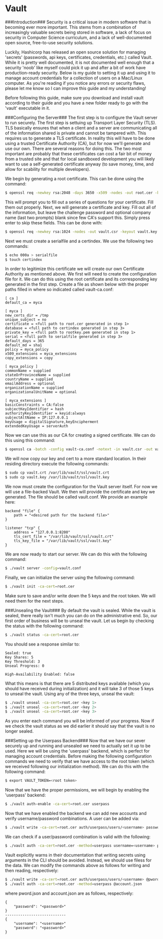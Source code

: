 # Vault

###Introduction###
Security is a critical issue in modern software that is becoming ever more important. This stems from a combination of increasingly valuable secrets being stored in software, a lack of focus on security in Computer Science curriculum, and a lack of well-documented open source, free-to-use security solutions. 

Luckily, Hashicorp has released an open source solution for managing 'secrets' (passwords, api keys, certificates, credentials, etc.) called Vault. While it is pretty well documented, it is not documented well enough that a security 'noob' like myself could pick it up and after a bit of work have production-ready security. Below is my guide to setting it up and using it to manage account credentials for a collection of users on a Mac/Linux computer. As you're reading if you notice any errors or security flaws, please let me know so I can improve this guide and my understanding!

Before following this guide, make sure you download and install vault according to their guide and you have a new folder ready to go with the 'vault' executable in it.

###Configuring the Server###
The first step is to configure the Vault server to run securely. The first step is settuing up Transport Layer Security (TLS). TLS basically ensures that when a client and a server are communicating all of the information shared is private and cannot be tampered with. This requires us to generate a TLS certificate. In reality this will have to be done using a trusted Certificate Authority (CA), but for now we'll generate and use our own. There are several reasons for doing this. The two most important are probably that these certificates can cost a fair bit of money from a trusted site and that for local sandboxed development you will likely want to use a self-generated certificate anyway (to save money, time, and allow for scability for multiple developers). 

We begin by generating a root certificate. This can be done using the command: 
```bash
$ openssl req -newkey rsa:2048 -days 3650 -x509 -nodes -out root.cer -keyout rootkey.pem
```
This will prompt you to fill out a series of questions for your certificate. Fill them out properly. Next, we will generate a certificate and key. Fill out all of the information, but leave the challenge password and optional company name (last two prompts) blank since few CA's support this. Simply press enter to skip these fields. This can be done with:
```bash
$ openssl req -newkey rsa:1024 -nodes -out vault.csr -keyout vault.key
```
Next we must create a serialfile and a certindex. We use the following two commands:
```bash
$ echo 000a > serialfile
$ touch certindex
```
In order to legitimize this certificate we will create our own Certificate Authority as mentioned above. We first will need to create the configuration file for it. We can do this using the root certificate and its corresponding key generated in the first step. Create a file as shown below with the proper paths filled in where so indicated called vault-ca.conf:
```
[ ca ]
default_ca = myca

[ myca ]
new_certs_dir = /tmp
unique_subject = no
certificate = <full path to root.cer generated in step 1>
database = <full path to certindex generated in step 3>
private_key = <full path to rootkey.pem generated in step 1>
serial = <full path to serialfile generated in step 3>
default_days = 365
default_md = sha1
policy = myca_policy
x509_extensions = myca_extensions
copy_extensions = copy

[ myca_policy ]
commonName = supplied
stateOrProvinceName = supplied
countryName = supplied
emailAddress = optional
organizationName = supplied
organizationalUnitName = optional

[ myca_extensions ]
basicConstraints = CA:false
subjectKeyIdentifier = hash
authorityKeyIdentifier = keyid:always
subjectAltName = IP:127.0.0.1
keyUsage = digitalSignature,keyEncipherment
extendedKeyUsage = serverAuth
```
Now we can use this as our CA for creating a signed certificate. We can do this using this command:
```bash
$ openssl ca -batch -config vault-ca.conf -notext -in vault.csr -out vault.crt
```
We will now copy our key and cert to a more standard location. In their residing directory execute the following commands:
```bash
$ sudo cp vault.crt /var/lib/vault/ssl/vault.crt
$ sudo cp vault.key /var/lib/vault/ssl/vault.key
```
We now must create the configuration for the Vault server itself. For now we will use a file-backed Vault. We then will provide the certificate and key we generated. The file should be called vault.conf. We provide an example here:
```
backend "file" {
    path = "<desired path for the backend file>"
}

listener "tcp" {
    address = "127.0.0.1:8200"
    tls_cert_file = "/var/lib/vault/ssl/vault.crt"
    tls_key_file = "/var/lib/vault/ssl/vault.key"
}
```
We are now ready to start our server. We can do this with the following command:
```bash
$ ./vault server -config=vault.conf
```
Finally, we can initialize the server using the following command:
```bash
$ ./vault init -ca-cert=root.cer
```
Make sure to save and/or write down the 5 keys and the root token. We will need them for the next steps.

###Unsealing the Vault###
By default the vault is sealed. While the vault is sealed, there really isn't much you can do on the administrative end. So, our first order of business will be to unseal the vault. Let us begin by checking the status with the following command:
```bash
$ ./vault status -ca-cert=root.cer
```
You should see a response similar to:
```
Sealed: true
Key Shares: 5
Key Threshold: 3
Unseal Progress: 0

High-Availability Enabled: false
```
What this means is that there are 5 distributed keys available (which you should have received during initialization) and it will take 3 of those 5 keys to unseal the vault. Using any of the three keys, unseal the vault:
```bash
$ ./vault unseal -ca-cert=root.cer <key 1>
$ ./vault unseal -ca-cert=root.cer <key 2>
$ ./vault unseal -ca-cert=root.cer <key 3>
```
As you enter each command you will be informed of your progress. Now if we check the vault status as we did earlier it should say that the vault is no longer sealed.

###Setting up the Userpass Backend###
Now that we have our sever securely up and running and unsealed we need to actually set it up to be used. Here we will be using the 'userpass' backend, which is perfect for managing account credentials. Before making the following configuration commands we need to verify that we have access to the root token (which we received following our initialization method). We can do this with the following command:
```bash
$ export VAULT_TOKEN=<root token>
```
Now that we have the proper permissions, we will begin by enabling the 'userpass' backend:
```bash
$ ./vault auth-enable -ca-cert=root.cer userpass
```
Now that we have enabled the backend we can add new accounts and verify username/password combinations. A user can be added via:
```bash
$ ./vault write -ca-cert=root.cer auth/userpass/users/<username> password=<password>
```
We can check if a user/password combination is valid with the following:
```bash
$ ./vault auth -ca-cert=root.cer -method=userpass username=<username> password=<password>
```
Vault explicitly warns in their documentation that writing secrets using arguments in the CLI should be avoided. Instead, we should use filess for the data. We can modify the commands above as follows for writing and then reading, respectively:
```bash
$ ./vault write -ca-cert=root.cer auth/userpass/users/<username> @pword.json
$ ./vault auth -ca-cert=root.cer -method=userpass @account.json
```
where pword.json and account.json are as follows, respectively:
```
{
    "password": "<password>"
}
----------------------------
{
    "username": "<username>"
    "password": "<password>"
}
```









